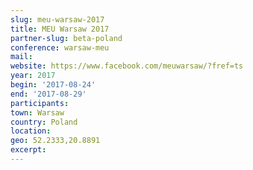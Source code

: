 ```yaml
---
slug: meu-warsaw-2017
title: MEU Warsaw 2017
partner-slug: beta-poland
conference: warsaw-meu
mail:
website: https://www.facebook.com/meuwarsaw/?fref=ts
year: 2017
begin: '2017-08-24'
end: '2017-08-29'
participants:
town: Warsaw
country: Poland
location:
geo: 52.2333,20.8891
excerpt:
---
```

